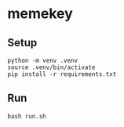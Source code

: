 # memekey

## Setup 

`python -m venv .venv`  
`source .venv/bin/activate`    
`pip install -r requirements.txt`

## Run 

`bash run.sh`  